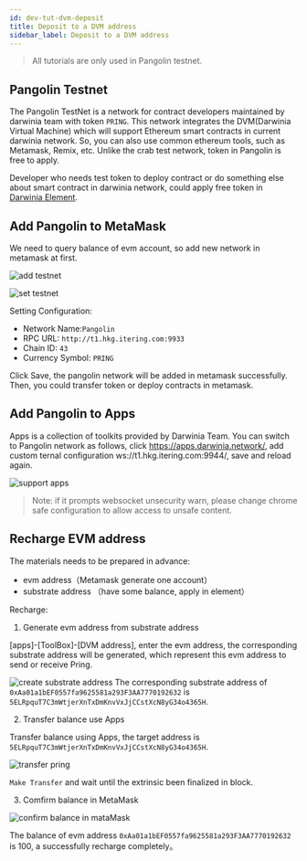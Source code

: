 ```yaml
---
id: dev-tut-dvm-deposit
title: Deposit to a DVM address
sidebar_label: Deposit to a DVM address
---
```


> All tutorials are only used in Pangolin testnet.

## Pangolin Testnet

The Pangolin TestNet is a network for contract developers maintained by darwinia team with token `PRING`. This network integrates the DVM(Darwinia Virtual Machine) which will support Ethereum smart contracts in current darwinia network. So, you can also use common ethereum tools, such as Metamask, Remix, etc. Unlike the crab test network,
token in Pangolin is free to apply.

Developer who needs test token to deploy contract or do something else about smart contract in darwinia network, could apply free token in [Darwinia Element](https://app.element.io/?pk_vid=6961ca0f7c45f8bf16052310122d2437#/room/#darwinia:matrix.org).

## Add Pangolin to MetaMask 

We need to query balance of evm account, so add new network in metamask at first.

![add testnet](assets/wiki-tut-dvm-recharge-01.png)

![set testnet](assets/wiki-tut-dvm-recharge-02.png)

Setting Configuration:

- Network Name:`Pangolin`
- RPC URL: `http://t1.hkg.itering.com:9933`
- Chain ID: `43`
- Currency Symbol: `PRING`

Click Save, the pangolin network will be added in metamask successfully. Then, you could transfer token or deploy contracts in metamask.

## Add Pangolin to Apps

Apps is a collection of toolkits provided by Darwinia Team. You can switch to Pangolin network as follows, click https://apps.darwinia.network/,
add custom ternal configuration ws://t1.hkg.itering.com:9944/, save and reload again.

![support apps](assets/wiki-tut-dvm-recharge-03.png)

> Note: if it prompts websocket unsecurity warn, please change chrome safe configuration to allow access to unsafe content.

## Recharge EVM address

The materials needs to be prepared in advance:

- evm address（Metamask generate one account）
- substrate address （have some balance, apply in element）

Recharge:

1. Generate evm address from substrate address

[apps]-[ToolBox]-[DVM address], enter the evm address, the corresponding substrate address will be generated, which represent this evm address to send or receive Pring.


![create substrate address](assets/wiki-tut-dvm-recharge-04.png)
The corresponding substrate address of `0xAa01a1bEF0557fa9625581a293F3AA7770192632` is `5ELRpquT7C3mWtjerXnTxDmKnvVxJjCCstXcN8yG34o4365H`.


2. Transfer balance use Apps

Transfer balance using Apps, the target address is `5ELRpquT7C3mWtjerXnTxDmKnvVxJjCCstXcN8yG34o4365H`.

![transfer pring](assets/wiki-tut-dvm-recharge-05.png)

`Make Transfer` and wait until the extrinsic been finalized in block.


3. Comfirm balance in MetaMask

![confirm balance in mataMask](assets/wiki-tut-dvm-recharge-06.png)

The balance of evm address `0xAa01a1bEF0557fa9625581a293F3AA7770192632` is 100, a successfully recharge completely。
